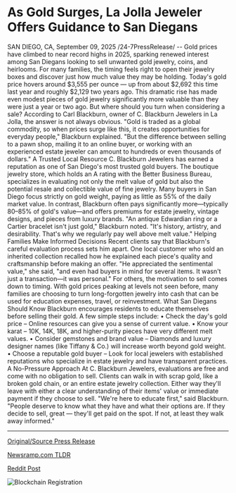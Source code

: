 # As Gold Surges, La Jolla Jeweler Offers Guidance to San Diegans

SAN DIEGO, CA, September 09, 2025 /24-7PressRelease/ -- Gold prices have climbed to near record highs in 2025, sparking renewed interest among San Diegans looking to sell unwanted gold jewelry, coins, and heirlooms. For many families, the timing feels right to open their jewelry boxes and discover just how much value they may be holding.  Today's gold price hovers around $3,555 per ounce — up from about $2,692 this time last year and roughly $2,129 two years ago. This dramatic rise has made even modest pieces of gold jewelry significantly more valuable than they were just a year or two ago.  But where should you turn when considering a sale? According to Carl Blackburn, owner of C. Blackburn Jewelers in La Jolla, the answer is not always obvious.  "Gold is traded as a global commodity, so when prices surge like this, it creates opportunities for everyday people," Blackburn explained. "But the difference between selling to a pawn shop, mailing it to an online buyer, or working with an experienced estate jeweler can amount to hundreds or even thousands of dollars."  A Trusted Local Resource  C. Blackburn Jewelers has earned a reputation as one of San Diego's most trusted gold buyers. The boutique jewelry store, which holds an A rating with the Better Business Bureau, specializes in evaluating not only the melt value of gold but also the potential resale and collectible value of fine jewelry.  Many buyers in San Diego focus strictly on gold weight, paying as little as 55% of the daily market value. In contrast, Blackburn often pays significantly more—typically 80–85% of gold's value—and offers premiums for estate jewelry, vintage designs, and pieces from luxury brands.  "An antique Edwardian ring or a Cartier bracelet isn't just gold," Blackburn noted. "It's history, artistry, and desirability. That's why we regularly pay well above melt value."  Helping Families Make Informed Decisions  Recent clients say that Blackburn's careful evaluation process sets him apart. One local customer who sold an inherited collection recalled how he explained each piece's quality and craftsmanship before making an offer. "He appreciated the sentimental value," she said, "and even had buyers in mind for several items. It wasn't just a transaction—it was personal."  For others, the motivation to sell comes down to timing. With gold prices peaking at levels not seen before, many families are choosing to turn long-forgotten jewelry into cash that can be used for education expenses, travel, or reinvestment.  What San Diegans Should Know  Blackburn encourages residents to educate themselves before selling their gold. A few simple steps include:  • Check the day's gold price – Online resources can give you a sense of current value.  • Know your karat – 10K, 14K, 18K, and higher-purity pieces have very different melt values.  • Consider gemstones and brand value – Diamonds and luxury designer names (like Tiffany & Co.) will increase worth beyond gold weight.  • Choose a reputable gold buyer – Look for local jewelers with established reputations who specialize in estate jewelry and have transparent practices.  A No-Pressure Approach  At C. Blackburn Jewelers, evaluations are free and come with no obligation to sell. Clients can walk in with scrap gold, like a broken gold chain, or an entire estate jewelry collection. Either way they'll leave with either a clear understanding of their items' value or immediate payment if they choose to sell.  "We're here to educate first," said Blackburn. "People deserve to know what they have and what their options are. If they decide to sell, great — they'll get paid on the spot. If not, at least they walk away informed." 

---

[Original/Source Press Release](https://www.24-7pressrelease.com/press-release/526491/as-gold-surges-la-jolla-jeweler-offers-guidance-to-san-diegans)
                    

[Newsramp.com TLDR](https://newsramp.com/curated-news/san-diego-gold-rush-record-prices-spark-jewelry-sales-boom/9e9b912ccbf3f623dcb23b8d1dae5369) 

 



[Reddit Post](https://www.reddit.com/r/BlockchainWeb3New/comments/1nccfdt/san_diego_gold_rush_record_prices_spark_jewelry/) 



![Blockchain Registration](https://cdn.newsramp.app/24-7PressRelease/qrcode/259/9/envycZSf.webp)